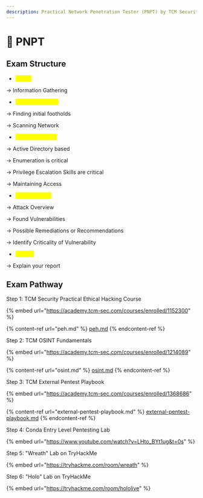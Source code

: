 ```yaml
---
description: Practical Network Penetration Tester (PNPT) by TCM Security
---
```


# 🥳 PNPT

## Exam Structure

* <mark style="color:yellow;">OSINT</mark>

&#x20;     \-> Information Gathering

* <mark style="color:yellow;">External Network</mark>

&#x20;     \-> Finding initial footholds

&#x20;     \-> Scanning Network

* <mark style="color:yellow;">Internal Network</mark>

&#x20;      \-> Active Directory based

&#x20;      \-> Enumeration is critical

&#x20;      \-> Privilege Escalation Skills are critical

&#x20;      \-> Maintaining Access

* <mark style="color:yellow;">Report Writing</mark>

&#x20;      \-> Attack Overview

&#x20;      \-> Found Vulnerabilities

&#x20;      \-> Possible Remediations or Recommendations

&#x20;      \-> Identify Criticality of Vulnerability

* <mark style="color:yellow;">Debrief</mark>

&#x20;       \-> Explain your report

## Exam Pathway

Step 1: TCM Security Practical Ethical Hacking Course

{% embed url="https://academy.tcm-sec.com/courses/enrolled/1152300" %}

{% content-ref url="peh.md" %}
[peh.md](peh.md)
{% endcontent-ref %}

Step 2: TCM OSINT Fundamentals

{% embed url="https://academy.tcm-sec.com/courses/enrolled/1214089" %}

{% content-ref url="osint.md" %}
[osint.md](osint.md)
{% endcontent-ref %}

Step 3: TCM External Pentest Playbook

{% embed url="https://academy.tcm-sec.com/courses/enrolled/1368686" %}

{% content-ref url="external-pentest-playbook.md" %}
[external-pentest-playbook.md](external-pentest-playbook.md)
{% endcontent-ref %}



Step 4: Conda Entry Level Pentesting Lab

{% embed url="https://www.youtube.com/watch?v=LHto_BYt1ug&t=0s" %}



Step 5: "Wreath" Lab on TryHackMe

{% embed url="https://tryhackme.com/room/wreath" %}

Step 6: "Holo" Lab on TryHackMe

{% embed url="https://tryhackme.com/room/hololive" %}
